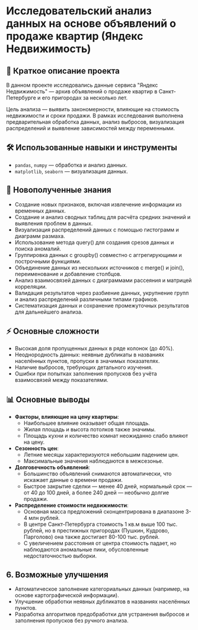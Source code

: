# Исследовательский анализ данных на основе объявлений о продаже квартир (Яндекс Недвижимость)

## 📌 Краткое описание проекта
В данном проекте исследовались данные сервиса "Яндекс Недвижимость" — архив объявлений о продаже квартир в Санкт-Петербурге и его пригородах за несколько лет.

Цель анализа — выявить закономерности, влияющие на стоимость недвижимости и сроки продажи. В рамках исследования выполнена предварительная обработка данных, анализ выбросов, визуализация распределений и выявление зависимостей между переменными.

## 🛠 Использованные навыки и инструменты
- `pandas`, `numpy` — обработка и анализ данных.
- `matplotlib`, `seaborn` — визуализация данных.


## 🎯 Новополученные знания
- Создание новых признаков, включая извлечение информации из временных данных.
- Создание и анализ сводных таблиц для расчёта средних значений и выявления проблем в данных.
- Визуализация распределений данных с помощью гистограмм и диаграмм размаха.
- Использование метода query() для создания срезов данных и поиска аномалий.
- Группировка данных с groupby() совместно с аггрегирующими и построчными функциями.
- Объединение данных из нескольких источников с merge() и join(), переименование и добавление столбцов.
- Анализ взаимосвязей данных с диаграммами рассеяния и матрицей корреляции.
- Валидация результатов через разбиение данных, укрупнение групп и анализ распределений различными типами графиков.
- Систематизация данных и сохранение промежуточных результатов для дальнейшего анализа.


## ⚡ Основные сложности
- Высокая доля пропущенных данных в ряде колонок (до 40%).
- Неоднородность данных: неявные дубликаты в названиях населённых пунктов, пропуски в значимых показателях.
- Наличие выбросов, требующих детального изучения.
- Ошибки при попытках заполнения пропусков без учёта взаимосвязей между показателями.

## 📊 Основные выводы
- **Факторы, влияющие на цену квартиры**:
  - Наибольшее влияние оказывает общая площадь.
  - Жилая площадь и высота потолков также значимы.
  - Площадь кухни и количество комнат неожиданно слабо влияют на цену.
- **Сезонность цен**:
  - Летние месяцы характеризуются небольшим падением цен.
  - Максимальные значения наблюдаются в межсезонье.
- **Долговечность объявлений**:
  - Большинство объявлений снимаются автоматически, что искажает данные о времени продажи.
  - Быстрое закрытие сделки — менее 40 дней, нормальный срок — от 40 до 100 дней, а более 240 дней — необычно долгие продажи.
- **Распределение стоимости недвижимости**:
  - Основная масса предложений сконцентрирована в диапазоне 3-4 млн рублей.
  - В центре Санкт-Петербурга стоимость 1 кв.м выше 100 тыс. рублей, но в престижных пригородах (Пушкин, Кудрово, Парголово) она также достигает 80-100 тыс. рублей.
  - С увеличением расстояния от центра стоимость падает, но наблюдаются аномальные пики, обусловленные недостаточностью выборки.

## 6. Возможные улучшения
- Автоматическое заполнение категориальных данных (например, на основе картографической информации).
- Улучшение обработки неявных дубликатов в названиях населённых пунктов.
- Разработка алгоритмов предобработки для устранения выбросов и заполнения пропусков без ручного анализа.

